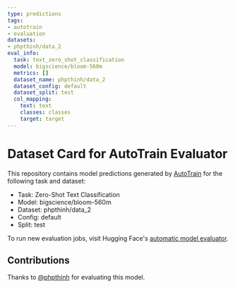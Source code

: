 ```yaml
---
type: predictions
tags:
- autotrain
- evaluation
datasets:
- phpthinh/data_2
eval_info:
  task: text_zero_shot_classification
  model: bigscience/bloom-560m
  metrics: []
  dataset_name: phpthinh/data_2
  dataset_config: default
  dataset_split: test
  col_mapping:
    text: text
    classes: classes
    target: target
---
```

# Dataset Card for AutoTrain Evaluator

This repository contains model predictions generated by [AutoTrain](https://huggingface.co/autotrain) for the following task and dataset:

* Task: Zero-Shot Text Classification
* Model: bigscience/bloom-560m
* Dataset: phpthinh/data_2
* Config: default
* Split: test

To run new evaluation jobs, visit Hugging Face's [automatic model evaluator](https://huggingface.co/spaces/autoevaluate/model-evaluator).

## Contributions

Thanks to [@phpthinh](https://huggingface.co/phpthinh) for evaluating this model.